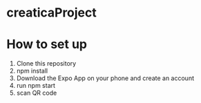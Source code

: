 # creaticaProject
# How to set up
1. Clone this repository
2. npm install 
3. Download the Expo App on your phone and create an account
4. run npm start 
5. scan QR code
